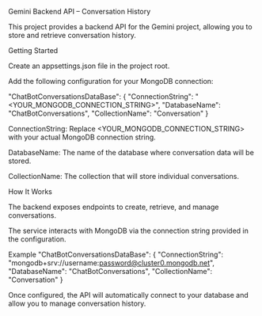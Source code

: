 Gemini Backend API – Conversation History

This project provides a backend API for the Gemini project, allowing you to store and retrieve conversation history.

Getting Started

Create an appsettings.json file in the project root.

Add the following configuration for your MongoDB connection:

"ChatBotConversationsDataBase": {
"ConnectionString": "<YOUR_MONGODB_CONNECTION_STRING>",
"DatabaseName": "ChatBotConversations",
"CollectionName": "Conversation"
}


ConnectionString: Replace <YOUR_MONGODB_CONNECTION_STRING> with your actual MongoDB connection string.

DatabaseName: The name of the database where conversation data will be stored.

CollectionName: The collection that will store individual conversations.

How It Works

The backend exposes endpoints to create, retrieve, and manage conversations.

The service interacts with MongoDB via the connection string provided in the configuration.

Example
"ChatBotConversationsDataBase": {
"ConnectionString": "mongodb+srv://username:password@cluster0.mongodb.net",
"DatabaseName": "ChatBotConversations",
"CollectionName": "Conversation"
}


Once configured, the API will automatically connect to your database and allow you to manage conversation history.